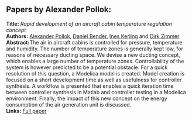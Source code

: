 <h2>Papers by Alexander Pollok:</h2>
<p>
<b>Title:</b> <i> Rapid development of an aircraft cabin temperature regulation concept </i> <br />
<b>Authors:</b> <a href="../authors/author_219.html">Alexander Pollok</a>, <a href="../authors/author_24.html">Daniel Bender</a>, <a href="../authors/author_135.html">Ines Kerling</a> and <a href="../authors/author_306.html">Dirk Zimmer</a><br />
<b>Abstract:</b>The air in aircraft cabins is controlled for pressure, temperature and humidity. The number of temperature zones is generally kept low, for reasons of necessary ducting space. We devise a new ducting concept, which enables a large number of temperature zones. Controllability of the system is however predicted to be a potential obstacle.
For a quick resolution of this question, a Modelica model is created.
Model creation is focused on a short development time as well as usefulness for controller synthesis. A workflow is presented that enables a quick iteration time between controller synthesis in Matlab and controller testing in a Modelica environment. Finally, the impact of this new concept on the energy consumption of the air generation unit is discussed.<br />
<b>Links:</b> <a href="../submissions/ecp17132151_PollokBenderKerlingZimmer.pdf">Full paper</a></p>